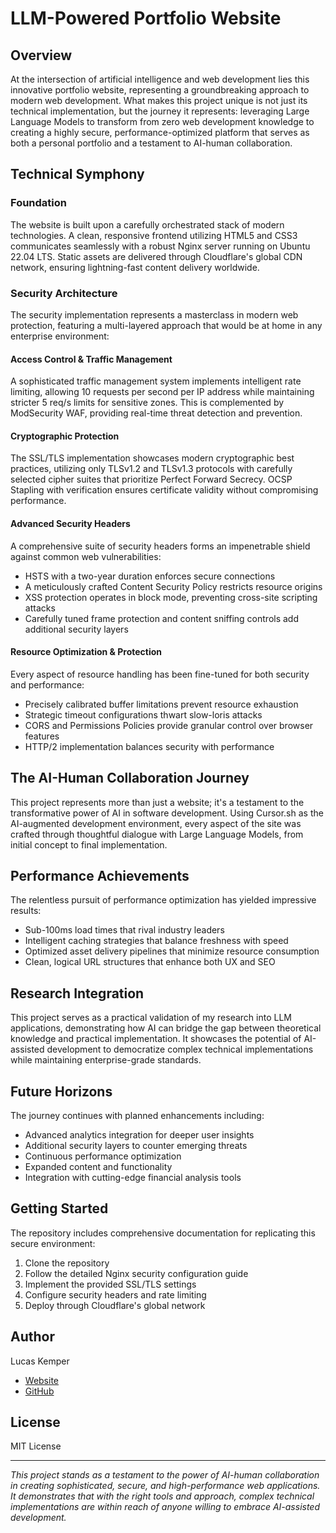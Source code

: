 # LLM-Powered Portfolio Website

## Overview
At the intersection of artificial intelligence and web development lies this innovative portfolio website, representing a groundbreaking approach to modern web development. What makes this project unique is not just its technical implementation, but the journey it represents: leveraging Large Language Models to transform from zero web development knowledge to creating a highly secure, performance-optimized platform that serves as both a personal portfolio and a testament to AI-human collaboration.

## Technical Symphony
### Foundation
The website is built upon a carefully orchestrated stack of modern technologies. A clean, responsive frontend utilizing HTML5 and CSS3 communicates seamlessly with a robust Nginx server running on Ubuntu 22.04 LTS. Static assets are delivered through Cloudflare's global CDN network, ensuring lightning-fast content delivery worldwide.

### Security Architecture
The security implementation represents a masterclass in modern web protection, featuring a multi-layered approach that would be at home in any enterprise environment:

#### Access Control & Traffic Management
A sophisticated traffic management system implements intelligent rate limiting, allowing 10 requests per second per IP address while maintaining stricter 5 req/s limits for sensitive zones. This is complemented by ModSecurity WAF, providing real-time threat detection and prevention.

#### Cryptographic Protection
The SSL/TLS implementation showcases modern cryptographic best practices, utilizing only TLSv1.2 and TLSv1.3 protocols with carefully selected cipher suites that prioritize Perfect Forward Secrecy. OCSP Stapling with verification ensures certificate validity without compromising performance.

#### Advanced Security Headers
A comprehensive suite of security headers forms an impenetrable shield against common web vulnerabilities:
- HSTS with a two-year duration enforces secure connections
- A meticulously crafted Content Security Policy restricts resource origins
- XSS protection operates in block mode, preventing cross-site scripting attacks
- Carefully tuned frame protection and content sniffing controls add additional security layers

#### Resource Optimization & Protection
Every aspect of resource handling has been fine-tuned for both security and performance:
- Precisely calibrated buffer limitations prevent resource exhaustion
- Strategic timeout configurations thwart slow-loris attacks
- CORS and Permissions Policies provide granular control over browser features
- HTTP/2 implementation balances security with performance

## The AI-Human Collaboration Journey
This project represents more than just a website; it's a testament to the transformative power of AI in software development. Using Cursor.sh as the AI-augmented development environment, every aspect of the site was crafted through thoughtful dialogue with Large Language Models, from initial concept to final implementation.

## Performance Achievements
The relentless pursuit of performance optimization has yielded impressive results:
- Sub-100ms load times that rival industry leaders
- Intelligent caching strategies that balance freshness with speed
- Optimized asset delivery pipelines that minimize resource consumption
- Clean, logical URL structures that enhance both UX and SEO

## Research Integration
This project serves as a practical validation of my research into LLM applications, demonstrating how AI can bridge the gap between theoretical knowledge and practical implementation. It showcases the potential of AI-assisted development to democratize complex technical implementations while maintaining enterprise-grade standards.

## Future Horizons
The journey continues with planned enhancements including:
- Advanced analytics integration for deeper user insights
- Additional security layers to counter emerging threats
- Continuous performance optimization
- Expanded content and functionality
- Integration with cutting-edge financial analysis tools

## Getting Started
The repository includes comprehensive documentation for replicating this secure environment:
1. Clone the repository
2. Follow the detailed Nginx security configuration guide
3. Implement the provided SSL/TLS settings
4. Configure security headers and rate limiting
5. Deploy through Cloudflare's global network

## Author
Lucas Kemper
- [Website](https://lucaskemper.com)
- [GitHub](https://github.com/lucaskemper)

## License
MIT License

---

*This project stands as a testament to the power of AI-human collaboration in creating sophisticated, secure, and high-performance web applications. It demonstrates that with the right tools and approach, complex technical implementations are within reach of anyone willing to embrace AI-assisted development.*
